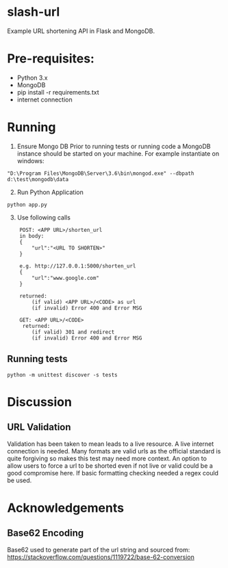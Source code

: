 # slash-url
Example URL shortening API in Flask and MongoDB.

# Pre-requisites:
 - Python 3.x
 - MongoDB
 - pip install -r requirements.txt
 - internet connection

# Running
1. Ensure Mongo DB
Prior to running tests or running code a MongoDB instance should be started on your machine.  For example instantiate on windows:
```
"D:\Program Files\MongoDB\Server\3.6\bin\mongod.exe" --dbpath d:\test\mongodb\data
```

2. Run Python Application

```
python app.py
```

3. Use following calls

```
    POST: <APP URL>/shorten_url
    in body:
    {
	    "url":"<URL TO SHORTEN>"
    }

    e.g. http://127.0.0.1:5000/shorten_url
    {
	    "url":"www.google.com"
    }

    returned:
        (if valid) <APP URL>/<CODE> as url
        (if invalid) Error 400 and Error MSG

    GET: <APP URL>/<CODE>
     returned:
        (if valid) 301 and redirect
        (if invalid) Error 400 and Error MSG
```

## Running tests

```
python -m unittest discover -s tests
```

# Discussion
## URL Validation
Validation has been taken to mean leads to a live resource.  A live internet connection is needed.  Many formats are valid urls as the official standard is quite forgiving so makes this test may need more context.  An option to allow users to force a url to be shorted even if not live or valid could be a good compromise here.  If basic formatting checking needed a regex could be used.

# Acknowledgements
## Base62 Encoding
Base62 used to generate part of the url string and sourced from:
https://stackoverflow.com/questions/1119722/base-62-conversion

